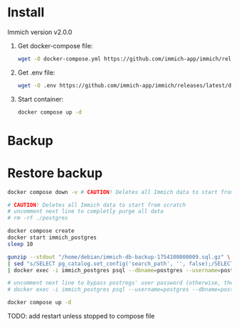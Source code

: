 # Install

Immich version v2.0.0 

1. Get docker-compose file:
    ```bash
    wget -O docker-compose.yml https://github.com/immich-app/immich/releases/latest/download/docker-compose.yml
    ```


2. Get .env file:
    ```bash
    wget -O .env https://github.com/immich-app/immich/releases/latest/download/example.env
    ```

3. Start container:
    ```bash
    docker compose up -d
    ```


# Backup

# Restore backup

```bash
docker compose down -v # CAUTION! Deletes all Immich data to start from scratch

# CAUTION! Deletes all Immich data to start from scratch
# uncomment next line to completly purge all data
# rm -rf ./postgres

docker compose create
docker start immich_postgres
sleep 10

gunzip --stdout "/home/debian/immich-db-backup-1754100000009.sql.gz" \
| sed "s/SELECT pg_catalog.set_config('search_path', '', false);/SELECT pg_catalog.set_config('search_path', 'public, pg_catalog', true);/g" \
| docker exec -i immich_postgres psql --dbname=postgres --username=postgres  # Restore Backup

# uncomment next line to bypass postregs' user password (otherwise, the .env file has to mactch the backup's postgres' user password
# docker exec -i immich_postgres psql --username=postgres --dbname=postgres -c "ALTER USER postgres PASSWORD 'postgres';"

docker compose up -d
```

TODO:
add restart unless stopped to compose file


